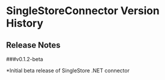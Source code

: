 # SingleStoreConnector Version History

## Release Notes

###v0.1.2-beta

*Initial beta release of SingleStore .NET connector
